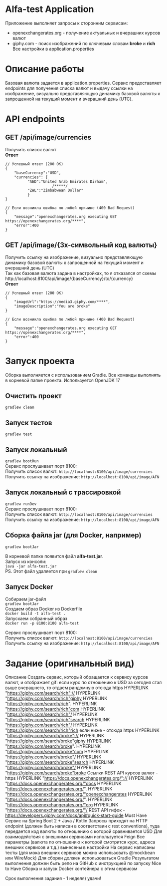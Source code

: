 Alfa-test Application
=====================
Приложение выполняет запросы к сторонним сервисам:
* openexchangerates.org - получение актуальных и вчерашних курсов валют
* giphy.com - поиск изображений по ключевым словам **broke** и **rich**
Все настройки в application.properties

# Описание работы
Базовая валюта задается в application.properties. Сервис предоставляет endpoints для получения списка валют и выдачу ссылки на изображение, визуально представляющую динамику базовой валюты к запрощенной на текущий момент и вчерашний день (UTC).   

# API endpoints
## GET /api/image/currencies<br/>
Получить список валют<br/>
**Ответ**<br/>
```
// Успешный ответ (200 OK)
{
    "baseCurrency":"USD",
    "currencies": {
          "AED":"United Arab Emirates Dirham",
                     /*****/
          "ZWL":"Zimbabwean Dollar"
          }
}

// Если возникла ошибка по любой причине (400 Bad Request)
{
    "message":"openexchangerates.org executing GET https://openexchangerates.org/****",
    "error":400
}
```

## GET /api/image/{3х-символьный код валюты}<br/>
Получить ссылку на изображение, визуально представляющую динамику базовой валюты к запрощенной на текущий момент и вчерашний день (UTC)<br/>
Так как базовая валюта задана в настройках, то я отказался от схемы http://localhost:8100/api/image/{baseCurrency}/to/{сurrency} <br/>
**Ответ**<br/>
```
// Успешный ответ (200 OK)
{
    "imageUrl":"https://media3.giphy.com/****",
    "imageDescription":"You are broke"
}

// Если возникла ошибка по любой причине (400 Bad Request)
{
    "message":"openexchangerates.org executing GET https://openexchangerates.org/****",
    "error":400
}
```

# Запуск проекта
Сборка выполняется с использованием Gradle. Все команды выполнять в корневой папке проекта. Используется OpenJDK 17
## Очистить проект<br/>
`gradlew clean`

## Запуск тестов<br/>
`gradlew test`

## Запуск локальный<br/>
`gradlew bootRun` <br/>
Сервис прослушивает порт 8100:<br/>
Получить список валют: `http://localhost:8100/api/image/currencies` <br/>
Получить ссылку на изображение: `http://localhost:8100/api/image/AFN` <br/>

## Запуск локальный с трассировкой<br/>
`gradlew runDev` <br/>
Сервис прослушивает порт 8100:<br/>
Получить список валют: `http://localhost:8100/api/image/currencies` <br/>
Получить ссылку на изображение: `http://localhost:8100/api/image/AFN` <br/>

## Сборка файла jar (для Docker, например)<br/>
`gradlew bootJar`<br/>

В корневой папке появится файл **alfa-test.jar**.<br/>
Запуск из консоли:<br/>
`java -jar alfa-test.jar` <br/>
PS. Этот файл удаляется при `gradlew clean`
## Запуск Docker<br/>
Собираем jar-файл<br/>
`gradlew bootJar`<br/>
Создаем образ Docker из Dockerfile<br/>
`docker build -t alfa-test .`<br/>
Запускаем собранный образ<br/>
`docker run -p 8100:8100 alfa-test`<br/>

Сервис прослушивает порт 8100:<br/>
Получить список валют: `http://localhost:8100/api/image/currencies` <br/>
Получить ссылку на изображение: `http://localhost:8100/api/image/AFN` <br/>

# Задание (оригинальный вид)
Описание
Создать сервис, который обращается к сервису курсов валют, и отображает gif:
если курс по отношению к USD за сегодня стал выше вчерашнего, то отдаем рандомную отсюда https HYPERLINK "https://giphy.com/search/rich":// HYPERLINK "https://giphy.com/search/rich"giphy HYPERLINK "https://giphy.com/search/rich". HYPERLINK "https://giphy.com/search/rich"com HYPERLINK "https://giphy.com/search/rich"/ HYPERLINK "https://giphy.com/search/rich"search HYPERLINK "https://giphy.com/search/rich"/ HYPERLINK "https://giphy.com/search/rich"rich
если ниже - отсюда https HYPERLINK "https://giphy.com/search/broke":// HYPERLINK "https://giphy.com/search/broke"giphy HYPERLINK "https://giphy.com/search/broke". HYPERLINK "https://giphy.com/search/broke"com HYPERLINK "https://giphy.com/search/broke"/ HYPERLINK "https://giphy.com/search/broke"search HYPERLINK "https://giphy.com/search/broke"/ HYPERLINK "https://giphy.com/search/broke"broke
Ссылки
REST API курсов валют - https HYPERLINK "https://docs.openexchangerates.org/":// HYPERLINK "https://docs.openexchangerates.org/"docs HYPERLINK "https://docs.openexchangerates.org/". HYPERLINK "https://docs.openexchangerates.org/"openexchangerates HYPERLINK "https://docs.openexchangerates.org/". HYPERLINK "https://docs.openexchangerates.org/"org HYPERLINK "https://docs.openexchangerates.org/"/
REST API гифок - https://developers.giphy.com/docs/api#quick-start-guide
Must Have
Сервис на Spring Boot 2 + Java / Kotlin
Запросы приходят на HTTP endpoint (должен быть написан в соответствии с rest conventions), туда передается код валюты по отношению с которой сравнивается USD
Для взаимодействия с внешними сервисами используется Feign
Все параметры (валюта по отношению к которой смотрится курс, адреса внешних сервисов и т.д.) вынесены в настройки
На сервис написаны тесты (для мока внешних сервисов можно использовать @mockbean или WireMock)
Для сборки должен использоваться Gradle
Результатом выполнения должен быть репо на GitHub с инструкцией по запуску
Nice to Have
Сборка и запуск Docker контейнера с этим сервисом

Срок выполнения задания - 1 неделя) удачи!
